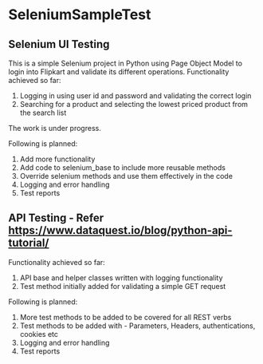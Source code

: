 # SeleniumSampleTest

Selenium UI Testing
-------------------------------------------------------------------------
This is a simple Selenium project in Python using Page Object Model to login into Flipkart and validate its different operations.
Functionality achieved so far:
1. Logging in using user id and password and validating the correct login
2. Searching for a product and selecting the lowest priced product from the search list


The work is under progress.

Following is planned:
1. Add more functionality
2. Add code to selenium_base to include more reusable methods
3. Override selenium methods and use them effectively in the code
4. Logging and error handling
5. Test reports

API Testing - Refer https://www.dataquest.io/blog/python-api-tutorial/
----------------------------------------------------------------------------
Functionality achieved so far:
1. API base and helper classes written with logging functionality
2. Test method initially added for validating a simple GET request

Following is planned:
1. More test methods to be added to be covered for all REST verbs
2. Test methods to be added with - Parameters, Headers, authentications, cookies etc
3. Logging and error handling
4. Test reports

